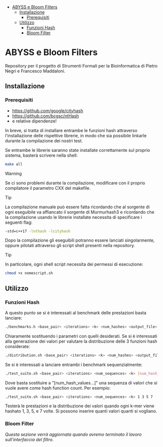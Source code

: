 - [ABYSS e Bloom Filters](#abyss-e-bloom-filters)
  - [Installazione](#installazione)
    - [Prerequisiti](#prerequisiti)
  - [Utilizzo](#utilizzo)
    - [Funzioni Hash](#funzioni-hash)
    - [Bloom Filter](#bloom-filter)

# ABYSS e Bloom Filters

Repository per il progetto di Strumenti Formali per la Bioinformatica di Pietro Negri e Francesco Maddaloni.

## Installazione

### Prerequisiti

- <https://github.com/google/cityhash>
- <https://github.com/bcgsc/ntHash>
- e relative dipendenze!

In breve, si tratta di installare entrambe le funzioni hash attraverso l'installazione delle rispettive librerie, in modo che sia possibile linkarle durante la compilazione dei nostri test.

Se entrambe le librerie saranno state installate correttamente sul proprio sistema, basterà scrivere nella shell:

```sh
make all
```

>[!WARNING]
>Se ci sono problemi durante la compilazione, modificare con il proprio compilatore il parametro CXX del makefile.

>[!TIP]
La compilazione manuale può essere fatta ricordando che al sorgente di ogni eseguibile va affiancato il sorgente di Murmurhash3 e ricordando che la compilazione usando le librerie installate necessita di specificare i seguenti flag:
``` sh
-std=c++17 -lnthash -lcityhash
```

Dopo la compilazione gli eseguibili potranno essere lanciati singolarmente, oppure pilotati attraverso gli script shell presenti nella repository.

>[!TIP]
>In particolare, ogni shell script necessita dei permessi di esecuzione:
```sh
chmod +x nomescript.sh
```

## Utilizzo

### Funzioni Hash

A questo punto se si è interessati al benchmark delle prestazioni basta lanciare:

```sh
./benchmarks.h <base_pair> <iterations> <k> <num_hashes> <output_file>
```

Chiaramente sostituendo i parametri con quelli desiderati.
Se si è interessati alla generazione dei valori per valutare la distribuzione delle 3 funzioni hash considerate:

```sh
./distribution.sh <base_pair> <iterations> <k> <num_hashes> <output_file>
```

Se si è interessati a lanciare entrambi i benchmark sequenzialmente:

```sh
./test_suite.sh <base_pair> <iterations> <num_sequences> <k> [num_hash_values...]
```

Dove basta sostituire a "[num_hash_values...]" una sequenza di valori che si vuole avere come hash function count.
Per esempio:

```sh
./test_suite.sh <base_pair> <iterations> <num_sequences> <k> 1 3 5 7
```

Testerà le prestazioni e la distribuzione dei valori quando ogni k-mer viene hashato 1, 3, 5, e 7 volte. Si possono inserire quanti valori quanti si vogliano.

### Bloom Filter
*Questa sezione verrà aggiornata quando avremo terminato il lavoro sull'interfaccia del filtro.*
